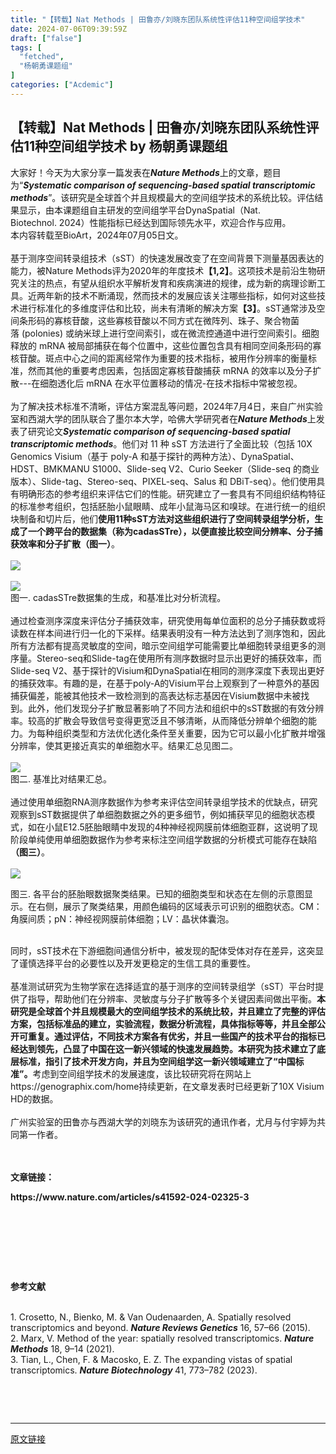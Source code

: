 ```yaml
---
title: "【转载】Nat Methods | 田鲁亦/刘晓东团队系统性评估11种空间组学技术"
date: 2024-07-06T09:39:59Z
draft: ["false"]
tags: [
  "fetched",
  "杨朝勇课题组"
]
categories: ["Acdemic"]
---
```

【转载】Nat Methods | 田鲁亦/刘晓东团队系统性评估11种空间组学技术 by 杨朝勇课题组
------
<div><section><section powered-by="xiumi.us"><section><span>大家好！今天为大家分享一篇</span><span>发表在<em><strong>Nature Methods</strong></em>上的文章，题目为</span><span>“<em><strong><span>Systematic comparison of sequencing-based spatial transcriptomic methods</span></strong></em>”</span><span>。该</span><span><span>研究是全球首个并且规模最大的空间组学技术的系统比较。评估结果显示，由本课题组自主研发的空间组学平台DynaSpatial（</span>Nat. Biotechnol.<span> </span>2024）<span>性能指标已经达到国际领先水平，欢迎合作与应用。</span></span></section></section></section><section><span><span></span></span></section><section><span><span><span>本内容转载至BioArt，2024年07月05日文。</span></span></span></section><section><span><span><br></span></span></section><section><span>基于测序空间转录组技术</span><span>（sST）</span><span>的快速发展改变了在空间背景下测量基因表达的能力，被Nature Methods评为2020年的年度技术</span><span><strong><span>【1,2】</span></strong></span><span>。这项技术是前沿生物研究关注的热点，有望从组织水平解析发育和疾病演进的规律，成为新的病理诊断工具。近两年新的技术不断涌现，然而技术的发展应该关注哪些指标，如何对这些技术进行标准化的多维度评估和比较，尚未有清晰的解决方案</span><span><strong>【3】</strong></span><span>。sST通常涉及空间条形码的寡核苷酸，这些寡核苷酸以不同方式在微阵列、珠子、聚合物菌落</span><span> (polonies) </span><span>或纳米球上进行空间索引，或在微流控通道中进行空间索引。细胞释放的 mRNA 被局部捕获在每个位置中，这些位置包含具有相同空间条形码的寡核苷酸。斑点中心之间的距离经常作为重要的技术指标，被用作分辨率的衡量标准，然而其他的重要考虑因素，包括固定寡核苷酸捕获 mRNA 的效率以及分子扩散---在细胞透化后 mRNA 在水平位置移动的情况-在技术指标中常被忽视。</span></section><section><span><br></span></section><section><span><span>为了解决技术标准不清晰，评估方案混乱等问题，2024年7月4日，来自广州实验室和西湖大学的团队联合了墨尔本大学，哈佛大学研究者在</span><em><strong>Nature Methods</strong></em><span>上发表了研究论文</span></span><em><span><strong>Systematic comparison of sequencing-based spatial transcriptomic methods</strong></span></em><span>。他们对 11 种 sST 方法进行了全面比较</span><span>（包括 10X Genomics Visium（基于 poly-A 和基于探针的两种方法）、DynaSpatial、HDST、BMKMANU S1000、Slide-seq V2、Curio Seeker（Slide-seq 的商业版本）、Slide-tag、Stereo-seq、PIXEL-seq、Salus 和 DBiT-seq）</span><span>。他们使用具有明确形态的参考组织来评估它们的性能。研究建立了一套具有不同组织结构特征的标准参考组织，包括胚胎小鼠眼睛、成年小鼠海马区和嗅球。在进行统一的组织块制备和切片后，他们</span><span><strong><span><span>使用11种sST方法对这些组织进行了空间转录组学分析，生成了一个跨平台的数据集（称为cadasSTre），以便直接比较空间分辨率、分子捕获效率和</span><span>分子扩散</span></span></strong></span><span><strong><span>（图一）</span></strong></span><span>。</span></section><section><span><br></span></section><section><img data-backh="344" data-backw="578" data-galleryid="" data-imgfileid="100019091" data-ratio="0.5944444444444444" data-s="300,640" data-src="https://mmbiz.qpic.cn/mmbiz_png/PlqGiacEDZrnVdjRaIhepYniapJQba0Hia0YwIn4hiciaM2pX0gn8W0TWXbJwqDPZyOdyU326UvMuXOR6VaL9NqVfFA/640?wx_fmt=other&amp;from=appmsg&amp;wxfrom=5&amp;wx_lazy=1&amp;wx_co=1&amp;tp=webp" data-type="png" data-w="1080" src="https://mmbiz.qpic.cn/mmbiz_png/PlqGiacEDZrnVdjRaIhepYniapJQba0Hia0YwIn4hiciaM2pX0gn8W0TWXbJwqDPZyOdyU326UvMuXOR6VaL9NqVfFA/640?wx_fmt=other&amp;from=appmsg&amp;wxfrom=5&amp;wx_lazy=1&amp;wx_co=1&amp;tp=webp"></section><section><span></span></section><section><span><br></span></section><section><img data-backh="273" data-backw="562" data-imgfileid="100019089" data-ratio="0.48518518518518516" data-src="https://mmbiz.qpic.cn/mmbiz_png/PlqGiacEDZrmybgYlv2vPGUmecs3ymbiaDaicPjK3icIDwP127gCC6IgWJYK7gJmGrTQZ6GicofiaqJvTOeDa4icvdz9A/640?wx_fmt=other&amp;from=appmsg&amp;wxfrom=5&amp;wx_lazy=1&amp;wx_co=1&amp;tp=webp" data-type="png" data-w="1080" src="https://mmbiz.qpic.cn/mmbiz_png/PlqGiacEDZrmybgYlv2vPGUmecs3ymbiaDaicPjK3icIDwP127gCC6IgWJYK7gJmGrTQZ6GicofiaqJvTOeDa4icvdz9A/640?wx_fmt=other&amp;from=appmsg&amp;wxfrom=5&amp;wx_lazy=1&amp;wx_co=1&amp;tp=webp"></section><section><span>图一. cadasSTre数据集的生成，和基准比对分析流程。</span></section><section><span><br></span></section><section><span>通过检查测序深度来评估分子捕获效率，研究使用每单位面积的总分子捕获数或将读数在样本间进行归一化的下采样。结果表明没有一种方法达到了测序饱和，因此所有方法都有提高灵敏度的空间，暗示空间组学可能需要比单细胞转录组更多的测序量。Stereo-seq和Slide-tag在使用所有测序数据时显示出更好的捕获效率，而Slide-seq V2、基于探针的Visium和DynaSpatial在相同的测序深度下表现出更好的捕获效率。有趣的是，在基于poly-A的Visium平台上观察到了一种意外的基因捕获偏差，能被其他技术一致检测到的高表达标志基因在Visium数据中未被找到。此外，他们发现分子扩散显著影响了不同方法和组织中的sST数据的有效分辨率。较高的扩散会导致信号变得更宽泛且不够清晰，从而降低分辨单个细胞的能力。为每种组织类型和方法优化透化条件至关重要，因为它可以最小化扩散并增强分辨率，使其更接近真实的单细胞水平。结果汇总见图二。</span></section><section><span><br></span></section><section><img data-backh="330" data-backw="562" data-imgfileid="100019088" data-ratio="0.5879629629629629" data-src="https://mmbiz.qpic.cn/mmbiz_png/PlqGiacEDZrmybgYlv2vPGUmecs3ymbiaDib2BXXNZTX9XOIVx6a4haWxcBLZlpia36AO6UUQQU482rqGl2bSVc67Q/640?wx_fmt=other&amp;from=appmsg&amp;wxfrom=5&amp;wx_lazy=1&amp;wx_co=1&amp;tp=webp" data-type="png" data-w="1080" src="https://mmbiz.qpic.cn/mmbiz_png/PlqGiacEDZrmybgYlv2vPGUmecs3ymbiaDib2BXXNZTX9XOIVx6a4haWxcBLZlpia36AO6UUQQU482rqGl2bSVc67Q/640?wx_fmt=other&amp;from=appmsg&amp;wxfrom=5&amp;wx_lazy=1&amp;wx_co=1&amp;tp=webp"></section><section><span>图二. 基准比对结果汇总。</span></section><section><br></section><section><span>通过使用单细胞RNA测序数据作为参考来评估空间转录组学技术的优缺点，研究观察到sST数据提供了单细胞数据之外的更多细节，例如捕获罕见的细胞状态模式，如在小鼠E12.5胚胎眼睛中发现的4种神经视网膜前体细胞亚群，这说明了现阶段单纯使用单细胞数据作为参考来标注空间组学数据的分析模式可能存在缺陷</span><span><strong><span>（图三）</span></strong></span><span>。</span></section><section><span><br></span></section><section><img data-imgfileid="100019090" data-ratio="0.4675925925925926" data-src="https://mmbiz.qpic.cn/mmbiz_png/PlqGiacEDZrmybgYlv2vPGUmecs3ymbiaDvv0ESWTEcwNGGHibpOibwJofqE5pWib04PxXNdj8KCq8n5g0BdO6iaPiapw/640?wx_fmt=other&amp;from=appmsg&amp;wxfrom=5&amp;wx_lazy=1&amp;wx_co=1&amp;tp=webp" data-type="png" data-w="1080" src="https://mmbiz.qpic.cn/mmbiz_png/PlqGiacEDZrmybgYlv2vPGUmecs3ymbiaDvv0ESWTEcwNGGHibpOibwJofqE5pWib04PxXNdj8KCq8n5g0BdO6iaPiapw/640?wx_fmt=other&amp;from=appmsg&amp;wxfrom=5&amp;wx_lazy=1&amp;wx_co=1&amp;tp=webp"></section><p><span>图三. 各平台的胚胎眼数据聚类结果。已知的细胞类型和状态在左侧的示意图显示。在右侧，展示了聚类结果，用颜色编码的区域表示可识别的细胞状态。CM：角膜间质；pN：神经视网膜前体细胞；LV：晶状体囊泡。</span></p><section><br></section><section><span>同时，sST技术在下游细胞间通信分析中，被发现的配体受体对存在差异，这突显了谨慎选择平台的必要性以及开发更稳定的生信工具的重要性。</span></section><section><br></section><section><span>基准测试研究为生物学家在选择适宜的基于测序的空间转录组学</span><span>（sST）</span><span>平台时提供了指导，帮助他们在分辨率、灵敏度与分子扩散等多个关键因素间做出平衡。</span><span><strong>本研究是全球首个并且规模最大的空间组学技术的系统比较，并且建立了完整的评估方案，包括标准品的建立，实验流程，数据分析流程，具体指标等等，并且全部公开可重复。通过评估，不同技术方案各有优劣，并且一些国产的技术平台的指标已经达到领先，凸显了中国在这一新兴领域的快速发展趋势。本研究为技术建立了底层标准，指引了技术开发方向，并且为空间组学这一新兴领域建立了“中国标准”。</strong></span><span>考虑到空间组学技术的发展速度，该比较研究将在网站上https://genographix.com/home持续更新，在文章发表时已经更新了10X Visium HD的数据。</span></section><section><br></section><section><span>广州实验室的田鲁亦与西湖大学的刘晓东为该研究的通讯作者，尤月与付宇婷为共同第一作者。</span></section><section><br></section><section><br></section><p><span><strong>文章链接：</strong></span></p><p><span><strong>https://www.nature.com/articles/s41592-024-02325-3</strong></span></p><section><br></section><p><br></p><section><span><br></span></section><section><section><section><br></section><section><section><p><strong><span>参考文献</span></strong></p></section></section><section><br></section></section></section><section><span><span>1. Crosetto, N., Bienko, M. &amp; Van Oudenaarden, A. Spatially resolved transcriptomics and beyond. </span></span><strong><em><span>Nature Reviews Genetics</span></em></strong><span> 1</span><span>6<span>, 57–66 (2015).</span></span></section><section><span>2. Marx, V. Method of the year: spatially resolved transcriptomics. <strong><em>Nature Methods</em></strong> 18, 9–14 (2021).</span></section><section><span>3. Tian, L., Chen, F. &amp; Macosko, E. Z. The expanding vistas of spatial transcriptomics. <strong><em>Nature Biotechnology</em> </strong>41, 773–782 (2023).</span></section><p><br></p><p><br></p><p><mp-style-type data-value="3"></mp-style-type></p></div>  
<hr>
<a href="https://mp.weixin.qq.com/s/4MstidlN96fV_B3y3wks7g",target="_blank" rel="noopener noreferrer">原文链接</a>
